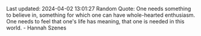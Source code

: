 Last updated: 2024-04-02 13:01:27
Random Quote: One needs something to believe in, something for which one can have whole-hearted enthusiasm. One needs to feel that one's life has meaning, that one is needed in this world. - Hannah Szenes